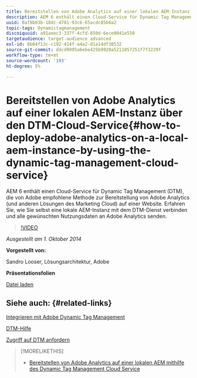 ```yaml
---
title: Bereitstellen von Adobe Analytics auf einer lokalen AEM-Instanz mithilfe des Dynamic Tag Management Cloud Service
description: AEM 6 enthält einen Cloud-Service für Dynamic Tag Management (DTM), die von Adobe empfohlene Methode zur Bereitstellung von Adobe Analytics (und anderen Lösungen des Marketing Cloud) auf einer Website. Erfahren Sie, wie Sie selbst eine lokale AEM-Instanz mit dem DTM-Dienst verbinden und alle gewünschten Nutzungsdaten an Adobe Analytics senden.
uuid: 0af8b03b-18dc-4701-93c6-65acdc85b6a2
topic-tags: Dynamictagmanagement
discoiquuid: a91aeec3-337f-4cfd-850d-6ece0041e550
targetaudience: target-audience advanced
exl-id: 8b04f13c-c192-414f-a4a2-d1a14df38532
source-git-commit: ddcd9995a6ebe425b9920a5211057251f7f3229f
workflow-type: tm+mt
source-wordcount: '193'
ht-degree: 5%

---
```


# Bereitstellen von Adobe Analytics auf einer lokalen AEM-Instanz über den DTM-Cloud-Service{#how-to-deploy-adobe-analytics-on-a-local-aem-instance-by-using-the-dynamic-tag-management-cloud-service}

AEM 6 enthält einen Cloud-Service für Dynamic Tag Management (DTM), die von Adobe empfohlene Methode zur Bereitstellung von Adobe Analytics (und anderen Lösungen des Marketing Cloud) auf einer Website. Erfahren Sie, wie Sie selbst eine lokale AEM-Instanz mit dem DTM-Dienst verbinden und alle gewünschten Nutzungsdaten an Adobe Analytics senden.

>[!VIDEO](https://video.tv.adobe.com/v/19401/?quality=9)

*Ausgestellt am 1. Oktober 2014*

**Vorgestellt von:**

Sandro Looser, Lösungsarchitektur, Adobe

**Präsentationsfolien**

[Datei laden](assets/dtm-10-1-2014.pdf)

## Siehe auch: {#related-links}

[Integrieren mit Adobe Dynamic Tag Management](http://docs.adobe.com/docs/en/aem/6-0/administer/integration/marketing-cloud/dtm.html)

[DTM-Hilfe](https://experienceleague.adobe.com/docs/data-collection.html?lang=en)

[Zugriff auf DTM anfordern](https://dtm.adobe.com/request_access)

<!--
[Get back to the Overview](https://helpx.adobe.com/experience-manager/kt/eseminars/gems/aem-index.html)
-->

>[!MORELIKETHIS]
>
>* [Bereitstellen von Adobe Analytics auf einer lokalen AEM mithilfe des Dynamic Tag Management Cloud Service](aem-adobe-analytics-dynamic-tag-management.md)

